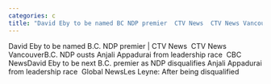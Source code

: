 ```yaml
---
categories: c
title: "David Eby to be named BC NDP premier  CTV News  CTV News Vancouver"
---
```

David Eby to be named B.C. NDP premier | CTV News&nbsp;&nbsp;CTV News VancouverB.C. NDP ousts Anjali Appadurai from leadership race&nbsp;&nbsp;CBC NewsDavid Eby to be next B.C. premier as NDP disqualifies Anjali Appadurai from leadership race&nbsp;&nbsp;Global NewsLes Leyne: After being disqualified